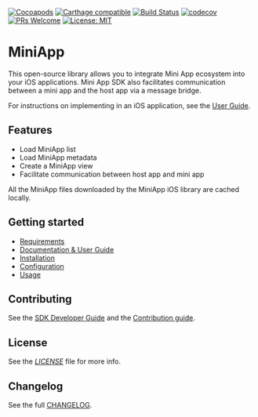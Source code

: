 [![Cocoapods](https://img.shields.io/cocoapods/v/MiniApp)](https://cocoapods.org/pods/MiniApp)
[![Carthage compatible](https://img.shields.io/badge/Carthage-compatible-4BC51D.svg?style=flat)](https://github.com/Carthage/Carthage)
[![Build Status](https://app.bitrise.io/app/bddaf16e1f0fc0d6/status.svg?token=79YRf2JDkNHluFGQUlNCPg&branch=master)](https://app.bitrise.io/app/bddaf16e1f0fc0d6)
[![codecov](https://codecov.io/gh/rakutentech/ios-miniapp/branch/master/graph/badge.svg)](https://codecov.io/gh/rakutentech/ios-miniapp)
[![PRs Welcome](https://img.shields.io/badge/PRs-welcome-brightgreen.svg?style=flat-square)](http://makeapullrequest.com)
[![License: MIT](https://img.shields.io/badge/License-MIT-green.svg)](https://opensource.org/licenses/MIT)

# MiniApp

This open-source library allows you to integrate Mini App ecosystem into your iOS applications. 
Mini App SDK also facilitates communication between a mini app and the host app via a message bridge.

For instructions on implementing in an iOS application, see the [User Guide](https://rakutentech.github.io/ios-miniapp/).

## Features

- Load MiniApp list
- Load MiniApp metadata
- Create a MiniApp view
- Facilitate communication between host app and mini app

All the MiniApp files downloaded by the MiniApp iOS library are cached locally.

## Getting started

* [Requirements](https://rakutentech.github.io/ios-miniapp#requirements)
* [Documentation & User Guide](https://rakutentech.github.io/ios-miniapp/)
* [Installation](https://rakutentech.github.io/ios-miniapp#installation)
* [Configuration](https://rakutentech.github.io/ios-miniapp#configuration)
* [Usage](https://rakutentech.github.io/ios-miniapp#usage)

## Contributing

See the [SDK Developer Guide](https://github.com/rakutentech/ios-miniapp/blob/master/DEV.md) and the [Contribution guide](https://github.com/rakutentech/ios-miniapp/blob/master/.github/CONTRIBUTING.md).

## License

See the *[LICENSE](https://github.com/rakutentech/ios-miniapp/blob/master/LICENSE)* file for more info.

## Changelog

See the full [CHANGELOG](https://github.com/rakutentech/ios-miniapp/blob/master/CHANGELOG.md).
